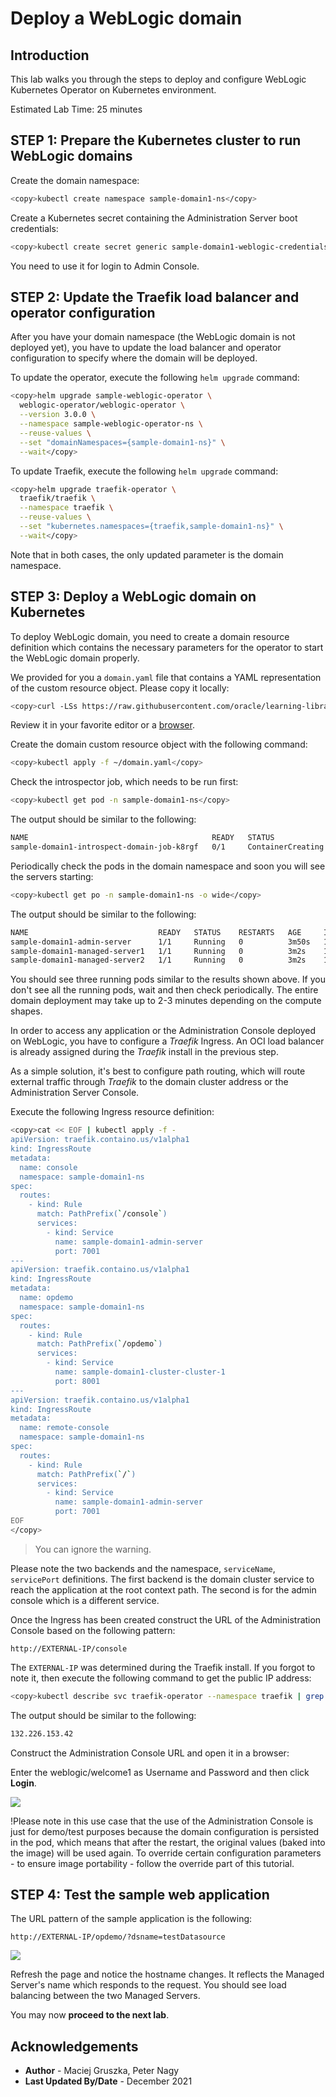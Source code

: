 # Deploy a WebLogic domain

## Introduction

This lab walks you through the steps to deploy and configure WebLogic Kubernetes Operator on Kubernetes environment.

Estimated Lab Time: 25 minutes

## **STEP 1**: Prepare the Kubernetes cluster to run WebLogic domains

Create the domain namespace:
```bash
<copy>kubectl create namespace sample-domain1-ns</copy>
```
Create a Kubernetes secret containing the Administration Server boot credentials:

```bash
<copy>kubectl create secret generic sample-domain1-weblogic-credentials --from-literal=password=welcome1 --from-literal=username=weblogic -n sample-domain1-ns</copy>
```

You need to use it for login to Admin Console.

## **STEP 2**: Update the Traefik load balancer and operator configuration

After you have your domain namespace (the WebLogic domain is not deployed yet), you have to update the load balancer and operator configuration to specify where the domain will be deployed.

To update the operator, execute the following `helm upgrade` command:
```bash
<copy>helm upgrade sample-weblogic-operator \
  weblogic-operator/weblogic-operator \
  --version 3.0.0 \
  --namespace sample-weblogic-operator-ns \
  --reuse-values \
  --set "domainNamespaces={sample-domain1-ns}" \
  --wait</copy>
```

To update Traefik, execute the following `helm upgrade` command:
```bash
<copy>helm upgrade traefik-operator \
  traefik/traefik \
  --namespace traefik \
  --reuse-values \
  --set "kubernetes.namespaces={traefik,sample-domain1-ns}" \
  --wait</copy>
```
Note that in both cases, the only updated parameter is the domain namespace.

## **STEP 3**: Deploy a WebLogic domain on Kubernetes

To deploy WebLogic domain, you need to create a domain resource definition which contains the necessary parameters for the operator to start the WebLogic domain properly.

We provided for you a `domain.yaml` file that contains a YAML representation of the custom resource object. Please copy it locally:
```bash
<copy>curl -LSs https://raw.githubusercontent.com/oracle/learning-library/master/solutions-library/weblogic-kubernetes/domain.v8.yaml  >~/domain.yaml</copy>
```
Review it in your favorite editor or a [browser](https://github.com/pandey-ankit/weblogic-kubernetes/blob/main/domain.v8.yaml).

Create the domain custom resource object with the following command:
```bash
<copy>kubectl apply -f ~/domain.yaml</copy>
```
Check the introspector job, which needs to be run first:
```bash
<copy>kubectl get pod -n sample-domain1-ns</copy>
```
The output should be similar to the following:
```bash
NAME                                         READY   STATUS              RESTARTS   AGE
sample-domain1-introspect-domain-job-k8rgf   0/1     ContainerCreating   0          12s
```
Periodically check the pods in the domain namespace and soon you will see the servers starting:
```bash
<copy>kubectl get po -n sample-domain1-ns -o wide</copy>
```
The output should be similar to the following:
```bash
NAME                             READY   STATUS    RESTARTS   AGE     IP             NODE         NOMINATED NODE   READINESS GATES
sample-domain1-admin-server      1/1     Running   0          3m50s   10.244.0.133   10.0.10.28   <none>           <none>
sample-domain1-managed-server1   1/1     Running   0          3m2s    10.244.0.135   10.0.10.28   <none>           <none>
sample-domain1-managed-server2   1/1     Running   0          3m2s    10.244.0.134   10.0.10.28   <none>           <none> 
```
You should see three running pods similar to the results shown above. If you don't see all the running pods, wait and then check periodically. The entire domain deployment may take up to 2-3 minutes depending on the compute shapes.

In order to access any application or the Administration Console deployed on WebLogic, you have to configure a *Traefik* Ingress. An OCI load balancer is already assigned during the *Traefik* install in the previous step.

As a simple solution, it's best to configure path routing, which will route external traffic through *Traefik* to the domain cluster address or the Administration Server Console.

Execute the following Ingress resource definition:
```bash
<copy>cat << EOF | kubectl apply -f -
apiVersion: traefik.containo.us/v1alpha1
kind: IngressRoute
metadata:
  name: console
  namespace: sample-domain1-ns
spec:
  routes:
    - kind: Rule
      match: PathPrefix(`/console`)
      services:
        - kind: Service
          name: sample-domain1-admin-server
          port: 7001
---
apiVersion: traefik.containo.us/v1alpha1
kind: IngressRoute
metadata:
  name: opdemo
  namespace: sample-domain1-ns
spec:
  routes:
    - kind: Rule
      match: PathPrefix(`/opdemo`)
      services:
        - kind: Service
          name: sample-domain1-cluster-cluster-1
          port: 8001
---
apiVersion: traefik.containo.us/v1alpha1
kind: IngressRoute
metadata:
  name: remote-console
  namespace: sample-domain1-ns
spec:
  routes:
    - kind: Rule
      match: PathPrefix(`/`)
      services:
        - kind: Service
          name: sample-domain1-admin-server
          port: 7001      
EOF
</copy>
```

> You can ignore the warning.

Please note the two backends and the namespace, `serviceName`, `servicePort` definitions. The first backend is the domain cluster service to reach the application at the root context path. The second is for the admin console which is a different service.

Once the Ingress has been created construct the URL of the Administration Console based on the following pattern:

`http://EXTERNAL-IP/console`

The `EXTERNAL-IP` was determined during the Traefik install. If you forgot to note it, then execute the following command to get the public IP address:
```bash
<copy>kubectl describe svc traefik-operator --namespace traefik | grep Ingress | awk '{print $3}'</copy>
```
The output should be similar to the following:
```bash
132.226.153.42
```
Construct the Administration Console URL and open it in a browser:

Enter the weblogic/welcome1 as Username and Password and then click **Login**.

![](images/1.png)

!Please note in this use case that the use of the Administration Console is just for demo/test purposes because the domain configuration is persisted in the pod, which means that after the restart, the original values (baked into the image) will be used again. To override certain configuration parameters - to ensure image portability - follow the override part of this tutorial.

## **STEP 4**: Test the sample web application

The URL pattern of the sample application is the following:

`http://EXTERNAL-IP/opdemo/?dsname=testDatasource`

![](images/2.png)

Refresh the page and notice the hostname changes. It reflects the Managed Server's name which responds to the request. You should see load balancing between the two Managed Servers.

You may now **proceed to the next lab**.

## Acknowledgements
* **Author** - Maciej Gruszka, Peter Nagy
* **Last Updated By/Date** - December 2021
